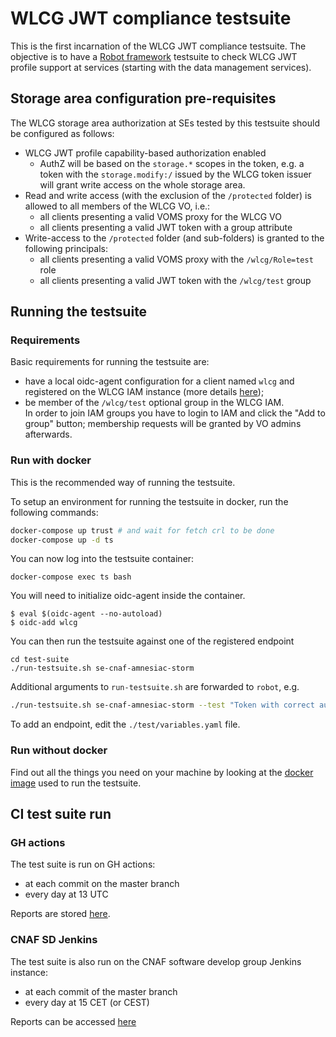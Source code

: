 # WLCG JWT compliance testsuite

This is the first incarnation of the WLCG JWT compliance testsuite.
The objective is to have a [Robot framework][robot] testsuite to check WLCG JWT
profile support at services (starting with the data management services).

## Storage area configuration pre-requisites

The WLCG storage area authorization at SEs tested by this testsuite should 
be configured as follows:

- WLCG JWT profile capability-based authorization enabled
  - AuthZ will be based on the `storage.*` scopes in the token, e.g. a token
    with the `storage.modify:/` issued by the WLCG token issuer will grant
    write access on the whole storage area.
- Read and write access (with the exclusion of the `/protected` folder) is allowed to all members of the WLCG VO, i.e.:
  - all clients presenting a valid VOMS proxy for the WLCG VO
  - all clients presenting a valid JWT token with a group attribute
- Write-access to the `/protected` folder (and sub-folders) is granted to the following principals:
  - all clients presenting a valid VOMS proxy with the `/wlcg/Role=test` role
  - all clients presenting a valid JWT token with the `/wlcg/test` group

## Running the testsuite

### Requirements

Basic requirements for running the testsuite are:

- have a local oidc-agent configuration for a client named `wlcg` and registered on the WLCG IAM instance (more details [here][iam-doc-oidc]);
- be member of the `/wlcg/test` optional group in the WLCG IAM.  
  In order to join IAM groups you have to login to IAM and click the "Add to group" button; membership requests will be granted by VO admins afterwards.

[iam-doc-oidc]: https://indigo-iam.github.io/v/current/docs/tasks/user/getting-a-token/#registering-a-client

### Run with docker

This is the recommended way of running the testsuite.

To setup an environment for running the testsuite in docker,
run the following commands:

```bash
docker-compose up trust # and wait for fetch crl to be done
docker-compose up -d ts
```



You can now log into the testsuite container:

```
docker-compose exec ts bash
```

You will need to initialize oidc-agent inside the container. 

```
$ eval $(oidc-agent --no-autoload)
$ oidc-add wlcg
```

You can then run the testsuite against one of the registered endpoint

```
cd test-suite
./run-testsuite.sh se-cnaf-amnesiac-storm
```

Additional arguments to `run-testsuite.sh` are forwarded to `robot`, e.g.

```sh
./run-testsuite.sh se-cnaf-amnesiac-storm --test "Token with correct audience is accepted"
```

To add an endpoint, edit the `./test/variables.yaml` file.

### Run without docker

Find out all the things you need on your machine by looking at the [docker
image][docker-image] used to run the testsuite.

## CI test suite run

### GH actions 

The test suite is run on GH actions:

- at each commit on the master branch
- every day at 13 UTC

Reports are stored
[here](https://amnesiac.cloud.cnaf.infn.it:8443/wlcg/jwt-compliance-reports/).

### CNAF SD Jenkins

The test suite is also run on the CNAF software develop group Jenkins instance:

- at each commit of the master branch
- every day at 15 CET (or CEST)

Reports can be accessed
[here](https://ci.cloud.cnaf.infn.it/view/wlcg/job/wlcg-jwt-compliance-tests)

[robot]: https://robotframework.org/
[docker-image]: https://github.com/indigo-iam/robot-framework-docker/blob/main/docker/Dockerfile
